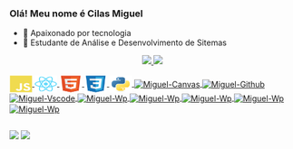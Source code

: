 ### Olá! Meu nome é Cilas Miguel

- 🔭 Apaixonado por tecnologia
- 🌱 Estudante de Análise e Desenvolvimento de Sitemas
<div align="center">
  <a href="https://github.com/cilasmiguel-git">
  <img height="180em" src="https://github-readme-stats.vercel.app/api?username=cilasmiguel-git&show_icons=true&theme=cobalt&include_all_commits=true&count_private=true"/>
  <img height="180em" src="https://github-readme-stats.vercel.app/api/top-langs/?username=cilasmiguel-git&layout=compact&langs_count=7&theme=cobalt"/>
</div>
 
<div style="display: inline_block"><br>
  <img align="center" alt="Miguel-Js" height="30" width="40" src="https://raw.githubusercontent.com/devicons/devicon/master/icons/javascript/javascript-plain.svg">
  <img align="center" alt="Miguel-React" height="30" width="40" src="https://raw.githubusercontent.com/devicons/devicon/master/icons/react/react-original.svg">
  <img align="center" alt="Miguel-HTML" height="30" width="40" src="https://raw.githubusercontent.com/devicons/devicon/master/icons/html5/html5-original.svg">
  <img align="center" alt="Miguel-CSS" height="30" width="40" src="https://raw.githubusercontent.com/devicons/devicon/master/icons/css3/css3-original.svg">
  <img align="center" alt="Miguel-Python" height="30" width="40" src="https://raw.githubusercontent.com/devicons/devicon/master/icons/python/python-original.svg">
  <img align="center" alt="Miguel-Canvas" height="30" width="40" src="https://cdn.jsdelivr.net/gh/devicons/devicon/icons/canva/canva-original.svg" />
  <img align="center" alt="Miguel-Github" height="30" width="40" src="https://cdn.jsdelivr.net/gh/devicons/devicon/icons/github/github-original.svg" />
  <img align="center" alt="Miguel-Vscode" height="30" width="40" src="https://cdn.jsdelivr.net/gh/devicons/devicon/icons/vscode/vscode-original.svg" />
  <img align="center" alt="Miguel-Wp" height="30" width="40" src="https://cdn.jsdelivr.net/gh/devicons/devicon/icons/wordpress/wordpress-original.svg" />
  <img align="center" alt="Miguel-Wp" height="30" width="40"  src="https://cdn.jsdelivr.net/gh/devicons/devicon/icons/bootstrap/bootstrap-original.svg" />
  <img  align="center" alt="Miguel-Wp" height="30" width="40"   src="https://cdn.jsdelivr.net/gh/devicons/devicon/icons/sass/sass-original.svg" />
  <img  align="center" alt="Miguel-Wp" height="40" width="50"    src="https://cdn.jsdelivr.net/gh/devicons/devicon/icons/php/php-original.svg" />
  <img   align="center" alt="Miguel-Wp" height="30" width="40"     src="https://cdn.jsdelivr.net/gh/devicons/devicon/icons/laravel/laravel-plain.svg" />
          
</div>
  
##
  
<div> 
  <a href = "mailto:cilasmiguelcolacobp@gmail.com"><img src="https://img.shields.io/badge/-Gmail-%23333?style=for-the-badge&logo=gmail&logoColor=white" target="_blank"></a>
  <a href="https://www.linkedin.com/in/cilas-miguel-cola%C3%A7o-bezerra-0bb3981b6" target="_blank"><img src="https://img.shields.io/badge/-LinkedIn-%230077B5?style=for-the-badge&logo=linkedin&logoColor=white" target="_blank"></a>   
</div>
